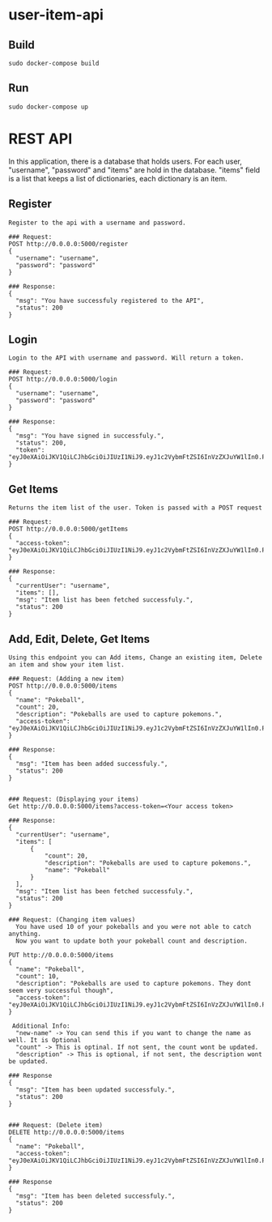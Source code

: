 # user-item-api

## Build

    sudo docker-compose build

## Run

    sudo docker-compose up

# REST API
  In this application, there is a database that holds users.
  For each user, "username", "password" and "items" are hold in the database.
  "items" field is a list that keeps a list of dictionaries, each dictionary is an item.
  
  ## Register
    Register to the api with a username and password.
    
    ### Request:
    POST http://0.0.0.0:5000/register
    {
      "username": "username",
      "password": "password"
    }
    
    ### Response:
    {
      "msg": "You have successfuly registered to the API",
      "status": 200
    }
    
  ## Login
    Login to the API with username and password. Will return a token.
    
    ### Request:
    POST http://0.0.0.0:5000/login
    {
      "username": "username",
      "password": "password"
    }
    
    ### Response:
    {
      "msg": "You have signed in successfuly.",
      "status": 200,
      "token": "eyJ0eXAiOiJKV1QiLCJhbGciOiJIUzI1NiJ9.eyJ1c2VybmFtZSI6InVzZXJuYW1lIn0.PVpC0ZYLyPhvEjFGdNqWd2TTTsxs7JxNprOduJkF11I"
    }
  
  ## Get Items
    Returns the item list of the user. Token is passed with a POST request
    
    ### Request:
    POST http://0.0.0.0:5000/getItems
    {
      "access-token": "eyJ0eXAiOiJKV1QiLCJhbGciOiJIUzI1NiJ9.eyJ1c2VybmFtZSI6InVzZXJuYW1lIn0.PVpC0ZYLyPhvEjFGdNqWd2TTTsxs7JxNprOduJkF11I"
    }
    
    ### Response:
    {
      "currentUser": "username",
      "items": [],
      "msg": "Item list has been fetched successfuly.",
      "status": 200
    }
 
 ## Add, Edit, Delete, Get Items
    Using this endpoint you can Add items, Change an existing item, Delete an item and show your item list.
    
    ### Request: (Adding a new item)
    POST http://0.0.0.0:5000/items
    {
      "name": "Pokeball",
      "count": 20,
      "description": "Pokeballs are used to capture pokemons.",
      "access-token": "eyJ0eXAiOiJKV1QiLCJhbGciOiJIUzI1NiJ9.eyJ1c2VybmFtZSI6InVzZXJuYW1lIn0.PVpC0ZYLyPhvEjFGdNqWd2TTTsxs7JxNprOduJkF11I"
    }
    
    ### Response:
    {
      "msg": "Item has been added successfuly.",
      "status": 200
    }
    
    
    ### Request: (Displaying your items)
    Get http://0.0.0.0:5000/items?access-token=<Your access token>
    
    ### Response:
    {
      "currentUser": "username",
      "items": [
          {
              "count": 20,
              "description": "Pokeballs are used to capture pokemons.",
              "name": "Pokeball"
          }
      ],
      "msg": "Item list has been fetched successfuly.",
      "status": 200
    }
    
    ### Request: (Changing item values)
      You have used 10 of your pokeballs and you were not able to catch anything.
      Now you want to update both your pokeball count and description.
      
    PUT http://0.0.0.0:5000/items
    {
      "name": "Pokeball",
      "count": 10,
      "description": "Pokeballs are used to capture pokemons. They dont seem very successful though",
      "access-token": "eyJ0eXAiOiJKV1QiLCJhbGciOiJIUzI1NiJ9.eyJ1c2VybmFtZSI6InVzZXJuYW1lIn0.PVpC0ZYLyPhvEjFGdNqWd2TTTsxs7JxNprOduJkF11I"
    }
    
     Additional Info:
      "new-name" -> You can send this if you want to change the name as well. It is Optional
      "count" -> This is optinal. If not sent, the count wont be updated.
      "description" -> This is optional, if not sent, the description wont be updated.
      
    ### Response
    {
      "msg": "Item has been updated successfuly.",
      "status": 200
    }
    
    
    ### Request: (Delete item)
    DELETE http://0.0.0.0:5000/items
    {
      "name": "Pokeball",
      "access-token": "eyJ0eXAiOiJKV1QiLCJhbGciOiJIUzI1NiJ9.eyJ1c2VybmFtZSI6InVzZXJuYW1lIn0.PVpC0ZYLyPhvEjFGdNqWd2TTTsxs7JxNprOduJkF11I"
    }
    
    ### Response
    {
      "msg": "Item has been deleted successfuly.",
      "status": 200
    }
